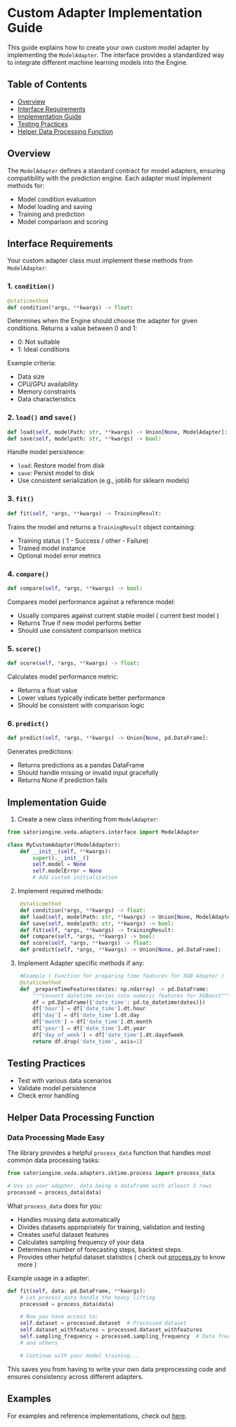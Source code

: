 # Custom Adapter Implementation Guide

This guide explains how to create your own custom model adapter by implementing the `ModelAdapter`. The interface provides a standardized way to integrate different machine learning models into the Engine.

## Table of Contents
- [Overview](#overview)
- [Interface Requirements](#interface-requirements)
- [Implementation Guide](#implementation-guide)
- [Testing Practices](#testing-practices)
- [Helper Data Processing Function](#helper-data-processing-function)

## Overview

The `ModelAdapter` defines a standard contract for model adapters, ensuring compatibility with the prediction engine. Each adapter must implement methods for:
- Model condition evaluation
- Model loading and saving
- Training and prediction
- Model comparison and scoring

## Interface Requirements

Your custom adapter class must implement these methods from `ModelAdapter`:

### 1. `condition()`
```python
@staticmethod
def condition(*args, **kwargs) -> float:
```
Determines when the Engine should choose the adapter for given conditions. Returns a value between 0 and 1:
- 0: Not suitable
- 1: Ideal conditions

Example criteria:
- Data size
- CPU/GPU availability
- Memory constraints
- Data characteristics

### 2. `load()` and `save()`
```python
def load(self, modelPath: str, **kwargs) -> Union[None, ModelAdapter]:
def save(self, modelpath: str, **kwargs) -> bool:
```
Handle model persistence:
- `load`: Restore model from disk
- `save`: Persist model to disk
- Use consistent serialization (e.g., joblib for sklearn models)

### 3. `fit()`
```python
def fit(self, *args, **kwargs) -> TrainingResult:
```
Trains the model and returns a `TrainingResult` object containing:
- Training status ( 1 - Success / other - Failure)
- Trained model instance
- Optional model error metrics

### 4. `compare()`
```python
def compare(self, *args, **kwargs) -> bool:
```
Compares model performance against a reference model:
- Usually compares against current stable model ( current best model )
- Returns True if new model performs better
- Should use consistent comparison metrics

### 5. `score()`
```python
def score(self, *args, **kwargs) -> float:
```
Calculates model performance metric:
- Returns a float value
- Lower values typically indicate better performance
- Should be consistent with comparison logic

### 6. `predict()`
```python
def predict(self, *args, **kwargs) -> Union[None, pd.DataFrame]:
```
Generates predictions:
- Returns predictions as a pandas DataFrame
- Should handle missing or invalid input gracefully
- Returns None if prediction fails

## Implementation Guide

1. Create a new class inheriting from `ModelAdapter`:
```python
from satoriengine.veda.adapters.interface import ModelAdapter

class MyCustomAdapter(ModelAdapter):
    def __init__(self, **kwargs):
        super().__init__()
        self.model = None
        self.modelError = None
        # Add custom initialization
```

2. Implement required methods:
```python
    @staticmethod
    def condition(*args, **kwargs) -> float:
    def load(self, modelPath: str, **kwargs) -> Union[None, ModelAdapter]:
    def save(self, modelpath: str, **kwargs) -> bool:
    def fit(self, *args, **kwargs) -> TrainingResult:
    def compare(self, *args, **kwargs) -> bool:
    def score(self, *args, **kwargs) -> float:
    def predict(self, *args, **kwargs) -> Union[None, pd.DataFrame]:
```

3. Implement Adapter specific methods if any:
```python
    #Example ( Function for preparing time features for XGB Adapter )
    @staticmethod
    def _prepareTimeFeatures(dates: np.ndarray) -> pd.DataFrame:
        """Convert datetime series into numeric features for XGBoost"""
        df = pd.DataFrame({'date_time': pd.to_datetime(dates)})
        df['hour'] = df['date_time'].dt.hour
        df['day'] = df['date_time'].dt.day
        df['month'] = df['date_time'].dt.month
        df['year'] = df['date_time'].dt.year
        df['day_of_week'] = df['date_time'].dt.dayofweek
        return df.drop('date_time', axis=1)
```

## Testing Practices

   - Test with various data scenarios
   - Validate model persistence
   - Check error handling

## Helper Data Processing Function

### Data Processing Made Easy
The library provides a helpful `process_data` function that handles most common data processing tasks:

```python
from satoriengine.veda.adapters.sktime.process import process_data

# Use in your adapter, data being a dataframe with atleast 3 rows
processed = process_data(data)
```

What `process_data` does for you:
- Handles missing data automatically
- Divides datasets appropriately for training, validation and testing
- Creates useful dataset features
- Calculates sampling frequency of your data
- Determines number of forecasting steps, backtest steps.
- Provides other helpful dataset statistics ( check out [process.py](satoriengine/veda/adapters/sktime/process.py) to know more )

Example usage in a adapter:
```python
def fit(self, data: pd.DataFrame, **kwargs):
    # Let process_data handle the heavy lifting
    processed = process_data(data)

    # Now you have access to:
    self.dataset = processed.dataset  # Processed dataset
    self.dataset_withfeatures = processed.dataset_withfeatures
    self.sampling_frequency = processed.sampling_frequency  # Data frequency
    # and others

    # Continue with your model training...
```

This saves you from having to write your own data preprocessing code and ensures consistency across different adapters.

## Examples

For examples and reference implementations, check out [here](satoriengine/veda/adapters).
